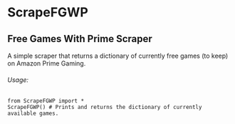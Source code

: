 # ScrapeFGWP
## Free Games With Prime Scraper


A simple scraper that returns a dictionary of currently free games (to keep) on Amazon Prime Gaming.

###### Usage: 
```
from ScrapeFGWP import *
ScrapeFGWP() # Prints and returns the dictionary of currently available games.
```

